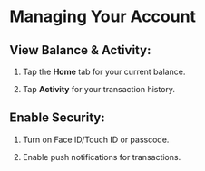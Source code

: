 # Managing Your Account

## View Balance & Activity:

1. Tap the **Home** tab for your current balance.

2. Tap **Activity** for your transaction history.


## Enable Security:

1. Turn on Face ID/Touch ID or passcode.

2. Enable push notifications for transactions.
